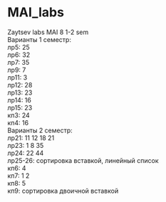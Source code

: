 # MAI_labs
Zaytsev labs MAI 8 1-2 sem <br>
Варианты 1 семестр: <br>
лр5: 25 <br>
лр6: 32 <br>
лр7: 35 <br>
лр9: 7 <br>
лр11: 3 <br>
лр12: 28 <br>
лр13: 23 <br>
лр14: 16 <br>
лр15: 23 <br>
кп3: 24 <br>
кп4: 16 <br>
Варианты 2 семестр: <br>
лр21: 11 12 18 21 <br>
лр23: 1 8 35 <br>
лр24: 22 44 <br>
лр25-26: сортировка вставкой, линейный список <br>
кп6: 4 <br>
кп7: 1 2 <br>
кп8: 5 <br>
кп9: сортировка двоичной вставкой
